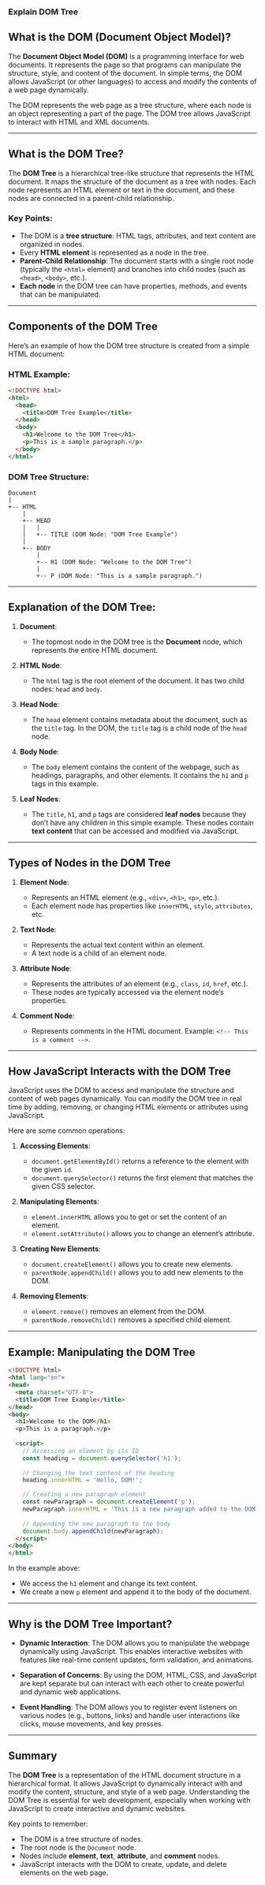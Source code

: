 ### Explain DOM Tree

## What is the DOM (Document Object Model)?

The **Document Object Model (DOM)** is a programming interface for web documents. It represents the page so that programs can manipulate the structure, style, and content of the document. In simple terms, the DOM allows JavaScript (or other languages) to access and modify the contents of a web page dynamically.

The DOM represents the web page as a tree structure, where each node is an object representing a part of the page. The DOM tree allows JavaScript to interact with HTML and XML documents.

---

## What is the DOM Tree?

The **DOM Tree** is a hierarchical tree-like structure that represents the HTML document. It maps the structure of the document as a tree with nodes. Each node represents an HTML element or text in the document, and these nodes are connected in a parent-child relationship.

### Key Points:
- The DOM is a **tree structure**: HTML tags, attributes, and text content are organized in nodes.
- Every **HTML element** is represented as a node in the tree.
- **Parent-Child Relationship**: The document starts with a single root node (typically the `<html>` element) and branches into child nodes (such as `<head>`, `<body>`, etc.).
- **Each node** in the DOM tree can have properties, methods, and events that can be manipulated.

---

## Components of the DOM Tree

Here’s an example of how the DOM tree structure is created from a simple HTML document:

### HTML Example:

```html
<!DOCTYPE html>
<html>
  <head>
    <title>DOM Tree Example</title>
  </head>
  <body>
    <h1>Welcome to the DOM Tree</h1>
    <p>This is a sample paragraph.</p>
  </body>
</html>
```

### DOM Tree Structure:

```
Document
|
+-- HTML
    |
    +-- HEAD
    |   |
    |   +-- TITLE (DOM Node: "DOM Tree Example")
    |
    +-- BODY
        |
        +-- H1 (DOM Node: "Welcome to the DOM Tree")
        |
        +-- P (DOM Node: "This is a sample paragraph.")
```

---

## Explanation of the DOM Tree:

1. **Document**: 
   - The topmost node in the DOM tree is the **Document** node, which represents the entire HTML document.
   
2. **HTML Node**: 
   - The `html` tag is the root element of the document. It has two child nodes: `head` and `body`.

3. **Head Node**:
   - The `head` element contains metadata about the document, such as the `title` tag. In the DOM, the `title` tag is a child node of the `head` node.

4. **Body Node**:
   - The `body` element contains the content of the webpage, such as headings, paragraphs, and other elements. It contains the `h1` and `p` tags in this example.

5. **Leaf Nodes**:
   - The `title`, `h1`, and `p` tags are considered **leaf nodes** because they don’t have any children in this simple example. These nodes contain **text content** that can be accessed and modified via JavaScript.

---

## Types of Nodes in the DOM Tree

1. **Element Node**: 
   - Represents an HTML element (e.g., `<div>`, `<h1>`, `<p>`, etc.).
   - Each element node has properties like `innerHTML`, `style`, `attributes`, etc.
   
2. **Text Node**: 
   - Represents the actual text content within an element.
   - A text node is a child of an element node.
   
3. **Attribute Node**: 
   - Represents the attributes of an element (e.g., `class`, `id`, `href`, etc.).
   - These nodes are typically accessed via the element node’s properties.

4. **Comment Node**:
   - Represents comments in the HTML document. Example: `<!-- This is a comment -->`.

---

## How JavaScript Interacts with the DOM Tree

JavaScript uses the DOM to access and manipulate the structure and content of web pages dynamically. You can modify the DOM tree in real time by adding, removing, or changing HTML elements or attributes using JavaScript.

Here are some common operations:

1. **Accessing Elements**:
   - `document.getElementById()` returns a reference to the element with the given `id`.
   - `document.querySelector()` returns the first element that matches the given CSS selector.

2. **Manipulating Elements**:
   - `element.innerHTML` allows you to get or set the content of an element.
   - `element.setAttribute()` allows you to change an element’s attribute.

3. **Creating New Elements**:
   - `document.createElement()` allows you to create new elements.
   - `parentNode.appendChild()` allows you to add new elements to the DOM.

4. **Removing Elements**:
   - `element.remove()` removes an element from the DOM.
   - `parentNode.removeChild()` removes a specified child element.

---

## Example: Manipulating the DOM Tree

```html
<!DOCTYPE html>
<html lang="en">
<head>
  <meta charset="UTF-8">
  <title>DOM Tree Example</title>
</head>
<body>
  <h1>Welcome to the DOM</h1>
  <p>This is a paragraph.</p>
  
  <script>
    // Accessing an element by its ID
    const heading = document.querySelector('h1');
    
    // Changing the text content of the heading
    heading.innerHTML = 'Hello, DOM!';

    // Creating a new paragraph element
    const newParagraph = document.createElement('p');
    newParagraph.innerHTML = 'This is a new paragraph added to the DOM tree.';
    
    // Appending the new paragraph to the body
    document.body.appendChild(newParagraph);
  </script>
</body>
</html>
```

In the example above:
- We access the `h1` element and change its text content.
- We create a new `p` element and append it to the body of the document.

---

## Why is the DOM Tree Important?

- **Dynamic Interaction**: The DOM allows you to manipulate the webpage dynamically using JavaScript. This enables interactive websites with features like real-time content updates, form validation, and animations.
  
- **Separation of Concerns**: By using the DOM, HTML, CSS, and JavaScript are kept separate but can interact with each other to create powerful and dynamic web applications.

- **Event Handling**: The DOM allows you to register event listeners on various nodes (e.g., buttons, links) and handle user interactions like clicks, mouse movements, and key presses.

---

## Summary

The **DOM Tree** is a representation of the HTML document structure in a hierarchical format. It allows JavaScript to dynamically interact with and modify the content, structure, and style of a web page. Understanding the DOM Tree is essential for web development, especially when working with JavaScript to create interactive and dynamic websites.

Key points to remember:
- The DOM is a tree structure of nodes.
- The root node is the `Document` node.
- Nodes include **element**, **text**, **attribute**, and **comment** nodes.
- JavaScript interacts with the DOM to create, update, and delete elements on the web page.
